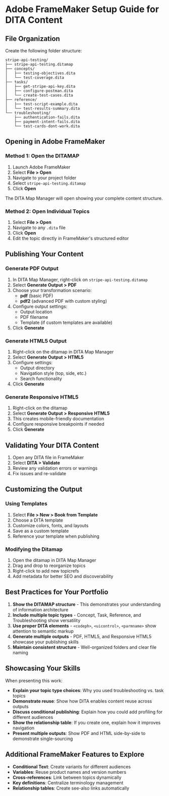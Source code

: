 # Adobe FrameMaker Setup Guide for DITA Content

## File Organization

Create the following folder structure:

```
stripe-api-testing/
├── stripe-api-testing.ditamap
├── concepts/
│   ├── testing-objectives.dita
│   └── test-coverage.dita
├── tasks/
│   ├── get-stripe-api-key.dita
│   ├── configure-postman.dita
│   └── create-test-cases.dita
├── reference/
│   ├── test-script-example.dita
│   └── test-results-summary.dita
└── troubleshooting/
    ├── authentication-fails.dita
    ├── payment-intent-fails.dita
    └── test-cards-dont-work.dita
```

## Opening in Adobe FrameMaker

### Method 1: Open the DITAMAP

1. Launch Adobe FrameMaker
2. Select **File > Open**
3. Navigate to your project folder
4. Select `stripe-api-testing.ditamap`
5. Click **Open**

The DITA Map Manager will open showing your complete content structure.

### Method 2: Open Individual Topics

1. Select **File > Open**
2. Navigate to any `.dita` file
3. Click **Open**
4. Edit the topic directly in FrameMaker's structured editor

## Publishing Your Content

### Generate PDF Output

1. In DITA Map Manager, right-click on `stripe-api-testing.ditamap`
2. Select **Generate Output > PDF**
3. Choose your transformation scenario:
   - **pdf** (basic PDF)
   - **pdf2** (advanced PDF with custom styling)
4. Configure output settings:
   - Output location
   - PDF filename
   - Template (if custom templates are available)
5. Click **Generate**

### Generate HTML5 Output

1. Right-click on the ditamap in DITA Map Manager
2. Select **Generate Output > HTML5**
3. Configure settings:
   - Output directory
   - Navigation style (top, side, etc.)
   - Search functionality
4. Click **Generate**

### Generate Responsive HTML5

1. Right-click on the ditamap
2. Select **Generate Output > Responsive HTML5**
3. This creates mobile-friendly documentation
4. Configure responsive breakpoints if needed
5. Click **Generate**

## Validating Your DITA Content

1. Open any DITA file in FrameMaker
2. Select **DITA > Validate**
3. Review any validation errors or warnings
4. Fix issues and re-validate

## Customizing the Output

### Using Templates

1. Select **File > New > Book from Template**
2. Choose a DITA template
3. Customize colors, fonts, and layouts
4. Save as a custom template
5. Reference your template when publishing

### Modifying the Ditamap

1. Open the ditamap in DITA Map Manager
2. Drag and drop to reorganize topics
3. Right-click to add new topicrefs
4. Add metadata for better SEO and discoverability

## Best Practices for Your Portfolio

1. **Show the DITAMAP structure** - This demonstrates your understanding of information architecture
2. **Include multiple topic types** - Concept, Task, Reference, and Troubleshooting show versatility
3. **Use proper DITA elements** - `<codeph>`, `<uicontrol>`, `<parmname>` show attention to semantic markup
4. **Generate multiple outputs** - PDF, HTML5, and Responsive HTML5 showcase your publishing skills
5. **Maintain consistent structure** - Well-organized folders and clear file naming

## Showcasing Your Skills

When presenting this work:

- **Explain your topic type choices**: Why you used troubleshooting vs. task topics
- **Demonstrate reuse**: Show how DITA enables content reuse across outputs
- **Discuss conditional publishing**: Explain how you could add profiling for different audiences
- **Show the relationship table**: If you create one, explain how it improves navigation
- **Present multiple outputs**: Show PDF and HTML side-by-side to demonstrate single-sourcing

## Additional FrameMaker Features to Explore

- **Conditional Text**: Create variants for different audiences
- **Variables**: Reuse product names and version numbers
- **Cross-references**: Link between topics dynamically
- **Key definitions**: Centralize terminology management
- **Relationship tables**: Create see-also links automatically
